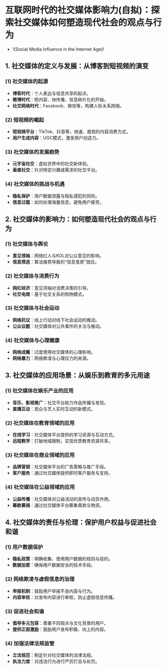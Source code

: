 # 互联网时代的社交媒体影响力(自拟)：探索社交媒体如何塑造现代社会的观点与行为
- !(Social Media Influence in the Internet Age)!
## 1. 社交媒体的定义与发展：从博客到短视频的演变
### **(1) 社交媒体的起源**
- **博客时代**：个人表达与信息共享的起点。
- **微博时代**：短内容、快传播，信息碎片化的开始。
- **社交网络时代**：Facebook、微信等，构建人际关系网络。
### **(2) 短视频的崛起**
- **短视频平台**：TikTok、抖音等，快速、直观的内容消费方式。
- **用户生成内容**：UGC模式，激发用户创造力。
### **(3) 社交媒体的发展趋势**
- **元宇宙社交**：虚拟世界中的社交新体验。
- **垂直社交**：针对特定兴趣或需求的社交平台。
### **(4) 社交媒体的挑战与机遇**
- **隐私保护**：用户数据泄露与隐私侵犯的风险。
- **信息过载**：如何处理海量信息，避免用户疲劳。
## 2. 社交媒体的影响力：如何塑造现代社会的观点与行为
### **(1) 社交媒体与舆论**
- **意见领袖**：网络红人与KOL对公众意见的影响。
- **信息筛选**：算法推荐导致的“信息茧房”效应。
### **(2) 社交媒体与消费行为**
- **网红经济**：意见领袖对消费决策的引导。
- **社交电商**：基于社交关系的购物模式。
### **(3) 社交媒体与社会运动**
- **网络抗议**：线上行动对线下社会运动的推动。
- **公众议题**：社交媒体对公共事件的关注与推动。
### **(4) 社交媒体与心理健康**
- **网络成瘾**：过度使用社交媒体的心理影响。
- **网络暴力**：网络欺凌与心理压力的来源。
## 3. 社交媒体的应用场景：从娱乐到教育的多元用途
### **(1) 社交媒体在娱乐产业的应用**
- **音乐、影视推广**：社交平台助力作品传播与发现。
- **直播互动**：观众与艺人实时互动的新模式。
### **(2) 社交媒体在教育领域的应用**
- **在线学习**：社交媒体平台提供的学习资源与互动方式。
- **远程教学**：打破地域限制，实现优质教育资源共享。
### **(3) 社交媒体在商业领域的应用**
- **品牌营销**：社交媒体平台的广告策略与推广手段。
- **客户服务**：通过社交媒体提供即时客户服务与支持。
### **(4) 社交媒体在公益领域的应用**
- **公益传播**：社交媒体对公益活动的宣传与动员作用。
- **筹款募捐**：通过社交媒体平台筹集善款与物资。
## 4. 社交媒体的责任与伦理：保护用户权益与促进社会和谐
### **(1) 用户数据保护**
- **隐私政策**：明确收集、使用用户数据的规则与目的。
- **数据加密**：确保用户数据安全的技术手段。
### **(2) 网络欺凌与虚假信息的治理**
- **举报机制**：鼓励用户举报不良内容与行为。
- **内容审核**：对发布内容进行审核，防止虚假信息传播。
### **(3) 促进社会和谐**
- **倡导多元包容**：尊重不同观点与文化背景的用户。
- **提供正面激励**：鼓励用户发布积极、向上的内容。
### **(4) 加强法律法规监管**
- **立法规范**：制定针对社交媒体的法律法规。
- **执法力度**：对违法行为进行严厉打击与处罚。